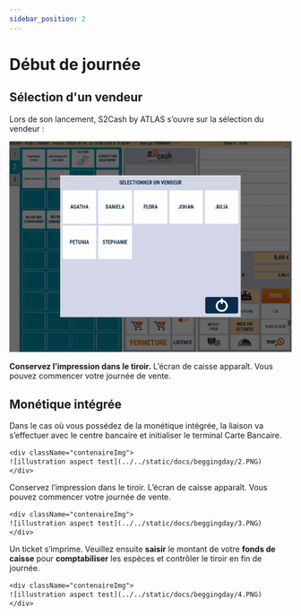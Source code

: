 ```yaml
---
sidebar_position: 2
---
```


# Début de journée

## Sélection d'un vendeur
Lors de son lancement, S2Cash by ATLAS s’ouvre sur la sélection du vendeur :
    <div className="contenaireImg">
    ![illustration aspect test](../../static/docs/beggingday/1.PNG)
    </div>

**Conservez l’impression dans le tiroir.** L’écran de caisse apparaît. Vous pouvez commencer votre journée de vente.


## Monétique intégrée
Dans le cas où vous possédez de la monétique intégrée, la liaison va s’effectuer avec le centre bancaire et initialiser le terminal Carte Bancaire.

    <div className="contenaireImg">
    ![illustration aspect test](../../static/docs/beggingday/2.PNG)
    </div>

Conservez l’impression dans le tiroir.
L’écran de caisse apparaît. Vous pouvez commencer votre journée de vente.


    <div className="contenaireImg">
    ![illustration aspect test](../../static/docs/beggingday/3.PNG)
    </div>

Un ticket s’imprime. Veuillez ensuite **saisir** le montant de votre **fonds de caisse** pour **comptabiliser** les espèces et contrôler le tiroir en fin de journée.


    <div className="contenaireImg">
    ![illustration aspect test](../../static/docs/beggingday/4.PNG)
    </div>
